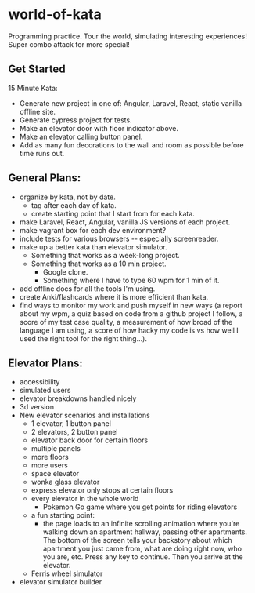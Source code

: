 # world-of-kata
Programming practice. Tour the world, simulating interesting experiences! Super combo attack for more special!

## Get Started
15 Minute Kata: 
 - Generate new project in one of: Angular, Laravel, React, static vanilla offline site.
 - Generate cypress project for tests.
 - Make an elevator door with floor indicator above.
 - Make an elevator calling button panel.
 - Add as many fun decorations to the wall and room as possible before time runs out.

## General Plans:
 - organize by kata, not by date.
   - tag after each day of kata.
   - create starting point that I start from for each kata.
 - make Laravel, React, Angular, vanilla JS versions of each project.
 - make vagrant box for each dev environment?
 - include tests for various browsers -- especially screenreader.
 - make up a better kata than elevator simulator.
   - Something that works as a week-long project.
   - Something that works as a 10 min project.
      - Google clone.
      - Something where I have to type 60 wpm for 1 min of it.
 - add offline docs for all the tools I'm using.
 - create Anki/flashcards where it is more efficient than kata.
 - find ways to monitor my work and push myself in new ways (a report about my wpm, a quiz based on code from a github project I follow, a score of my test case quality, a measurement of how broad of the language I am using, a score of how hacky my code is vs how well I used the right tool for the right thing...).

## Elevator Plans:
 - accessibility
 - simulated users
 - elevator breakdowns handled nicely
 - 3d version
 - New elevator scenarios and installations
   - 1 elevator, 1 button panel
   - 2 elevators, 2 button panel
   - elevator back door for certain floors
   - multiple panels
   - more floors
   - more users
   - space elevator
   - wonka glass elevator
   - express elevator only stops at certain floors
   - every elevator in the whole world
     - Pokemon Go game where you get points for riding elevators
   - a fun starting point:
     - the page loads to an infinite scrolling animation where you're walking down an apartment hallway, passing other apartments. The bottom of the screen tells your backstory about which apartment you just came from, what are doing right now, who you are, etc. Press any key to continue. Then you arrive at the elevator.
   - Ferris wheel simulator
 - elevator simulator builder
